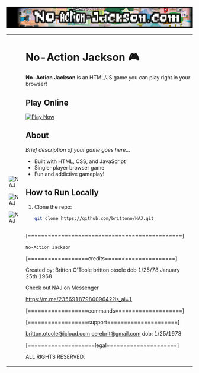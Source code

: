 ![NAJ](/docs/header.jpg)

<table>
<tr><td>

![NAJ](/docs/images/dojo.gif) 

![NAJ](/docs/images/hallway.gif) 

![NAJ](/docs/images/park.gif) 

</td>
<td>

# No-Action Jackson 🎮

**No-Action Jackson** is an HTML/JS game you can play right in your browser!

## Play Online
[![Play Now](https://img.shields.io/badge/Play-Online-brightgreen?style=for-the-badge&logo=html5)](https://brittono.github.io/NAJ/)

## About
*Brief description of your game goes here…*

- Built with HTML, CSS, and JavaScript
- Single-player browser game
- Fun and addictive gameplay!

## How to Run Locally
1. Clone the repo:
   ```bash
   git clone https://github.com/brittono/NAJ.git



[==============================================]

	No-Action Jackson

[==================credits=====================]

Created by: Britton O'Toole
britton otoole
dob 1/25/78
January 25th 1968


Check out NAJ on Messenger 

https://m.me/2356918798009642?is_ai=1

[==================commands====================]


[==================support=====================]

britton.otoole@icloud.com
cerebrit@gmail.com
dob: 1/25/1978

[====================legal=====================]

ALL RIGHTS RESERVED. 

</td></tr>
</table>

